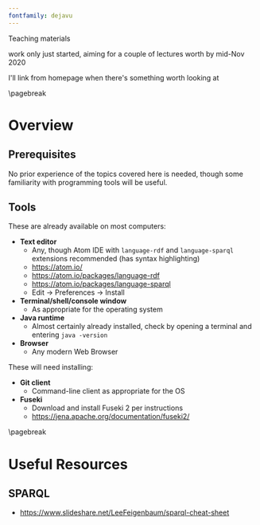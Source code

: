 ```yaml
---
fontfamily: dejavu
---
```

Teaching materials

work only just started, aiming for a couple of lectures worth by mid-Nov 2020

I'll link from homepage when there's something worth looking at


\pagebreak
# Overview

## Prerequisites

No prior experience of the topics covered here is needed, though some familiarity with programming tools will be useful.

## Tools

These are already available on most computers:

* **Text editor**
  * Any, though Atom IDE with `language-rdf` and `language-sparql` extensions recommended (has syntax highlighting)
  * https://atom.io/
  * https://atom.io/packages/language-rdf
  * https://atom.io/packages/language-sparql
  * Edit -> Preferences -> Install
* **Terminal/shell/console window**
  * As appropriate for the operating system
* **Java runtime**
  * Almost certainly already installed, check by opening a terminal and entering `java -version`
* **Browser**
  * Any modern Web Browser

These will need installing:

* **Git client**
  * Command-line client as appropriate for the OS
* **Fuseki**
  * Download and install Fuseki 2 per instructions
  * https://jena.apache.org/documentation/fuseki2/


\pagebreak
# Useful Resources

## SPARQL

  * https://www.slideshare.net/LeeFeigenbaum/sparql-cheat-sheet
